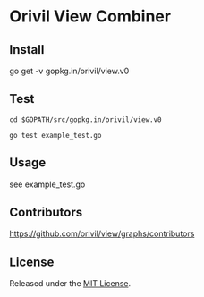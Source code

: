 # Orivil View Combiner

## Install

go get -v gopkg.in/orivil/view.v0

## Test

```
cd $GOPATH/src/gopkg.in/orivil/view.v0

go test example_test.go
```

## Usage

see example_test.go

## Contributors

https://github.com/orivil/view/graphs/contributors

## License

Released under the [MIT License](https://github.com/orivil/view/blob/master/LICENSE).

